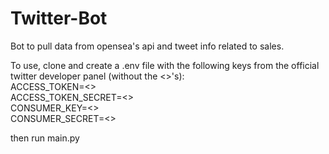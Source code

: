 # Twitter-Bot
Bot to pull data from opensea's api and tweet info related to sales.

To use, clone and create a .env file with the following keys from the official twitter developer panel (without the <>'s):\
ACCESS_TOKEN=<> \
ACCESS_TOKEN_SECRET=<> \
CONSUMER_KEY=<>\
CONSUMER_SECRET=<>

then run main.py

